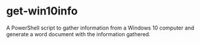 # get-win10info
A PowerShell script to gather information from a Windows 10 computer and generate a word document with the information gathered.
